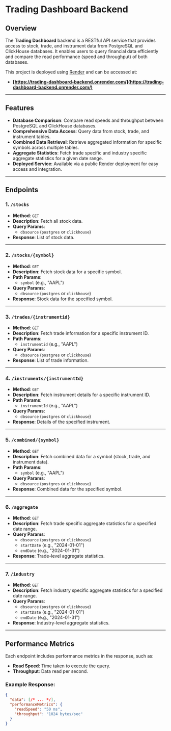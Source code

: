 # **Trading Dashboard Backend**

## **Overview**
The **Trading Dashboard** backend is a RESTful API service that provides access to stock, trade, and instrument data from PostgreSQL and ClickHouse databases.
It enables users to query financial data efficiently and compare the read performance (speed and throughput) of both databases.  

This project is deployed using [Render](https://render.com) and can be accessed at:  
 - **[https://trading-dashboard-backend.onrender.com/](https://trading-dashboard-backend.onrender.com/)**  

---

## **Features**
- **Database Comparison**: Compare read speeds and throughput between PostgreSQL and ClickHouse databases.
- **Comprehensive Data Access**: Query data from stock, trade, and instrument tables.
- **Combined Data Retrieval**: Retrieve aggregated information for specific symbols across multiple tables.
- **Aggregate Statistics**: Fetch trade specific and industry specific aggregate statistics for a given date range.
- **Deployed Service**: Available via a public Render deployment for easy access and integration.

---

## **Endpoints**

### **1. `/stocks`**
- **Method**: `GET`  
- **Description**: Fetch all stock data.  
- **Query Params**:  
  - `dbsource` (`postgres` or `clickhouse`)  
- **Response**: List of stock data.  

---

### **2. `/stocks/{symbol}`**
- **Method**: `GET`  
- **Description**: Fetch stock data for a specific symbol.  
- **Path Params**:  
  - `symbol` (e.g., "AAPL")  
- **Query Params**:  
  - `dbsource` (`postgres` or `clickhouse`)  
- **Response**: Stock data for the specified symbol.  

---

### **3. `/trades/{instrumentid}`**
- **Method**: `GET`  
- **Description**: Fetch trade information for a specific instrument ID.  
- **Path Params**:  
  - `instrumentid` (e.g., "AAPL")  
- **Query Params**:  
  - `dbsource` (`postgres` or `clickhouse`)  
- **Response**: List of trade information.  

---

### **4. `/instruments/{instrumentId}`**
- **Method**: `GET`  
- **Description**: Fetch instrument details for a specific instrument ID.  
- **Path Params**:  
  - `instrumentId` (e.g., "AAPL")  
- **Query Params**:  
  - `dbsource` (`postgres` or `clickhouse`)  
- **Response**: Details of the specified instrument.  

---

### **5. `/combined/{symbol}`**
- **Method**: `GET`  
- **Description**: Fetch combined data for a symbol (stock, trade, and instrument data).  
- **Path Params**:  
  - `symbol` (e.g., "AAPL")  
- **Query Params**:  
  - `dbsource` (`postgres` or `clickhouse`)  
- **Response**: Combined data for the specified symbol.  

---

### **6. `/aggregate`**
- **Method**: `GET`  
- **Description**: Fetch trade specific aggregate statistics for a specified date range.  
- **Query Params**:  
  - `dbsource` (`postgres` or `clickhouse`)  
  - `startDate` (e.g., "2024-01-01")  
  - `endDate` (e.g., "2024-01-31")  
- **Response**: Trade-level aggregate statistics.  

---

### **7. `/industry`**
- **Method**: `GET`  
- **Description**: Fetch industry specific aggregate statistics for a specified date range.  
- **Query Params**:  
  - `dbsource` (`postgres` or `clickhouse`)  
  - `startDate` (e.g., "2024-01-01")  
  - `endDate` (e.g., "2024-01-31")  
- **Response**: Industry-level aggregate statistics.  

---

## **Performance Metrics**

Each endpoint includes performance metrics in the response, such as:  
- **Read Speed**: Time taken to execute the query.  
- **Throughput**: Data read per second.  

### **Example Response**:
```json
{
  "data": [/* ... */],
  "performanceMetrics": {
    "readSpeed": "50 ms",
    "throughput": "1024 bytes/sec"
  }
}
